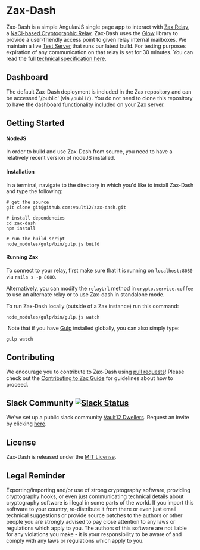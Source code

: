 # Zax-Dash

Zax-Dash is a simple AngularJS single page app to interact with [Zax Relay](https://github.com/vault12/zax), a [NaCl-based Cryptographic Relay](https://s3-us-west-1.amazonaws.com/vault12/zax_infogfx.jpg). Zax-Dash uses the [Glow](https://github.com/vault12/glow) library to provide a user-friendly access point to given relay internal mailboxes. We maintain a live [Test Server](https://z.vault12.com) that runs our latest build. For testing purposes expiration of any communication on that relay is set for 30 minutes. You can read the full [technical specification here](http://bit.ly/nacl_relay_spec).

## Dashboard
The default Zax-Dash deployment is included in the Zax repository and can be accessed '/public' (via `/public`). You do not need to clone this repository to have the dashboard functionality included on your Zax server.

## Getting Started

#### NodeJS
In order to build and use Zax-Dash from source, you need to have a relatively recent version of nodeJS installed.

#### Installation
In a terminal, navigate to the directory in which you'd like to install Zax-Dash and type the following:

```Shell
# get the source
git clone git@github.com:vault12/zax-dash.git

# install dependencies
cd zax-dash
npm install

# run the build script
node_modules/gulp/bin/gulp.js build
```

#### Running Zax
To connect to your relay, first make sure that it is running on `localhost:8080` via `rails s -p 8080`.

Alternatively, you can modify the `relayUrl`  method in `crypto.service.coffee` to use an alternate relay or to use Zax-dash in standalone mode.

To run Zax-Dash locally (outside of a Zax instance) run this command:

```Shell
node_modules/gulp/bin/gulp.js watch
```
​
Note that if you have [Gulp](https://github.com/gulpjs/gulp) installed globally, you can also simply type:
​
```Shell
gulp watch
```

## Contributing
We encourage you to contribute to Zax-Dash using [pull requests](https://github.com/vault12/zax-dash/pulls)! Please check out the [Contributing to Zax Guide](CONTRIBUTING.md) for guidelines about how to proceed.

## Slack Community [![Slack Status](https://slack.vault12.com/badge.svg)](https://slack.vault12.com)
We've set up a public slack community [Vault12 Dwellers](https://vault12dwellers.slack.com/). Request an invite by clicking [here](https://slack.vault12.com/).

## License
Zax-Dash is released under the [MIT License](http://opensource.org/licenses/MIT).

## Legal Reminder
Exporting/importing and/or use of strong cryptography software, providing cryptography hooks, or even just communicating technical details about cryptography software is illegal in some parts of the world. If you import this software to your country, re-distribute it from there or even just email technical suggestions or provide source patches to the authors or other people you are strongly advised to pay close attention to any laws or regulations which apply to you. The authors of this software are not liable for any violations you make - it is your responsibility to be aware of and comply with any laws or regulations which apply to you.
